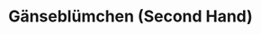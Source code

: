 ---
title: "Gänseblümchen (Second Hand)"
url: /singen/gaensebluemchen-second-hand/
shop: Babysachen
---